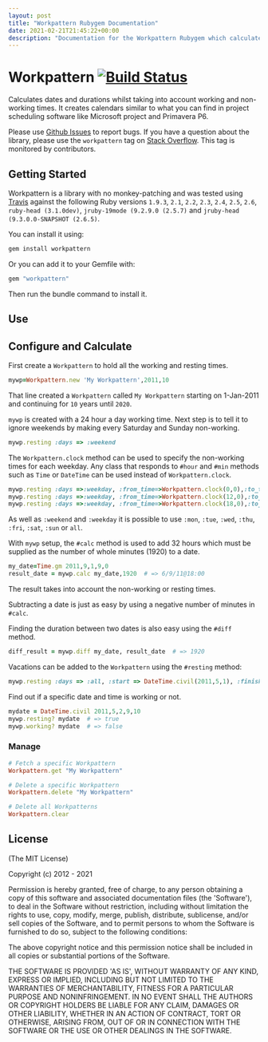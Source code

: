 ```yaml
---
layout: post
title: "Workpattern Rubygem Documentation"
date: 2021-02-21T21:45:22+00:00
description: "Documentation for the Workpattern Rubygem which calculates dates and durations based on customised working and resting patterns"
---
```

# Workpattern [![Build Status](https://secure.travis-ci.org/callenb/workpattern.png)](https://secure.travis-ci.org/callenb/workpattern.png)

Calculates dates and durations whilst taking into account working and non-working times.  It creates calendars similar to what you can find in project scheduling software like Microsoft project and Primavera P6.

Please use [Github Issues] to report bugs.  If you have a question about the library, please use the `workpattern` tag on [Stack Overflow].  This tag is monitored by contributors.

[Github Issues]: http://github.com/callenb/workpattern/issues
[Stack Overflow]: http://stackoverflow.com/questions/tagged/workpattern

## Getting Started

Workpattern is a library with no monkey-patching and was tested using [Travis](https://travis-ci.org) against the following Ruby versions `1.9.3`, `2.1`, `2.2`, `2.3`, `2.4`, `2.5`, `2.6`, `ruby-head (3.1.0dev)`, `jruby-19mode (9.2.9.0 (2.5.7)` and `jruby-head (9.3.0.0-SNAPSHOT (2.6.5)`.

You can install it using:
```sh
gem install workpattern
```

Or you can add it to your Gemfile with:

```sh
gem "workpattern"
```

Then run the bundle command to install it.

## Use

## Configure and Calculate

First create a `Workpattern` to hold all the working and resting times.

``` ruby
mywp=Workpattern.new 'My Workpattern',2011,10 
```
That line created a `Workpattern` called `My Workpattern` starting on 1-Jan-2011 and continuing for `10` years until `2020`.

`mywp` is created with a 24 hour a day working time.  Next step is to tell it to ignore weekends by making every Saturday and Sunday non-working.

``` ruby
mywp.resting :days => :weekend 
```

The `Workpattern.clock` method can be used to specify the non-working times for each weekday.  Any class that responds to `#hour` and `#min` methods such as `Time` or `DateTime` can be used instead of `Workpattern.clock`.

``` ruby
mywp.resting :days =>:weekday, :from_time=>Workpattern.clock(0,0),:to_time=>Workpattern.clock(8,59) 
mywp.resting :days =>:weekday, :from_time=>Workpattern.clock(12,0),:to_time=>Workpattern.clock(12,59) 
mywp.resting :days =>:weekday, :from_time=>Workpattern.clock(18,0),:to_time=>Workpattern.clock(23,59) 
```
As well as `:weekend` and `:weekday` it is possible to use `:mon`, `:tue`, `:wed`, `:thu`, `:fri`, `:sat`, `:sun` or `all`.

With `mywp` setup, the `#calc` method is used to add 32 hours which must be supplied as the number of whole minutes (1920) to a date.

``` ruby
my_date=Time.gm 2011,9,1,9,0 
result_date = mywp.calc my_date,1920  # => 6/9/11@18:00
```

The result takes into account the non-working or resting times.

Subtracting a date is just as easy by using a negative number of minutes in `#calc`.

Finding the duration between two dates is also easy using the `#diff` method.

``` ruby
diff_result = mywp.diff my_date, result_date  # => 1920
```

Vacations can be added to the `Workpattern` using the `#resting` method:

``` ruby
mywp.resting :days => :all, :start => DateTime.civil(2011,5,1), :finish => DateTime.civil(2011,5,7)
```
Find out if a specific date and time is working or not.

``` ruby
mydate = DateTime.civil 2011,5,2,9,10
mywp.resting? mydate  # => true
mywp.working? mydate  # => false
```

### Manage

``` ruby
# Fetch a specific Workpattern
Workpattern.get "My Workpattern"

# Delete a specific Workpattern
Workpattern.delete "My Workpattern"

# Delete all Workpatterns
Workpattern.clear
```

## License

(The MIT License)

Copyright (c) 2012 - 2021

Permission is hereby granted, free of charge, to any person obtaining
a copy of this software and associated documentation files (the
'Software'), to deal in the Software without restriction, including
without limitation the rights to use, copy, modify, merge, publish,
distribute, sublicense, and/or sell copies of the Software, and to
permit persons to whom the Software is furnished to do so, subject to
the following conditions:

The above copyright notice and this permission notice shall be
included in all copies or substantial portions of the Software.

THE SOFTWARE IS PROVIDED 'AS IS', WITHOUT WARRANTY OF ANY KIND,
EXPRESS OR IMPLIED, INCLUDING BUT NOT LIMITED TO THE WARRANTIES OF
MERCHANTABILITY, FITNESS FOR A PARTICULAR PURPOSE AND NONINFRINGEMENT.
IN NO EVENT SHALL THE AUTHORS OR COPYRIGHT HOLDERS BE LIABLE FOR ANY
CLAIM, DAMAGES OR OTHER LIABILITY, WHETHER IN AN ACTION OF CONTRACT,
TORT OR OTHERWISE, ARISING FROM, OUT OF OR IN CONNECTION WITH THE
SOFTWARE OR THE USE OR OTHER DEALINGS IN THE SOFTWARE.

